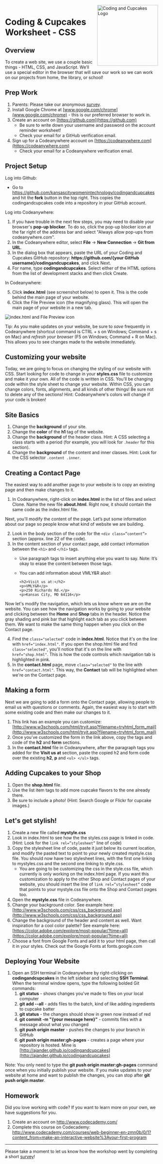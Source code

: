 <img align="right" width="200" height="200" src="https://github.com/KansasCityWomeninTechnology/codingandcupcakes/blob/master/img/logo.png" alt="Coding and Cupcakes Logo">

# Coding & Cupcakes Worksheet - CSS

## Overview

To create a web site, we use a couple basic things - HTML, CSS, and JavaScript. We’ll use a special editor in the browser that will save our work so we can work on our projects from home, the library, or school!

## Prep Work

1.  Parents: Please take our anonymous [survey](https://docs.google.com/forms/d/e/1FAIpQLSdKlS1CXl3lq1FuCNgFuoBucqZhq4f7Yr2V67PMp0IiuhfuBg/viewform).
2.  Install Google Chrome at [www.google.com/chrome](www.google.com/chrome) - this is our preferred browser to work in.
3.  Create an account on [https://github.com](https://github.com)
    * Be sure to write down your username and password on the account reminder worksheet!
    * Check your email for a GitHub verification email.
4.  Sign up for a Codeanywhere account on [https://codeanywhere.com](https://codeanywhere.com)
    * Check your email for a Codeanywhere verification email.  

## Project Setup

Log into Github:

*  Go to https://github.com/kansascitywomenintechnology/codingandcupcakes and hit the **fork** button in the top right. This copies the codingandcupcakes code into a repository in your GitHub account.

Log into Codeanywhere:

1. If you have trouble in the next few steps, you may need to disable your browser's **pop-up blocker**. To do so, click the pop-up blocker icon at the far right of the address bar and select "Always allow pop-ups from codeanywhere.com".
2. In the Codeanywhere editor, select **File** -> **New Connection** -> **Git from URL**.
3. In the dialog box that appears, paste the URL of your Coding and Cupcakes GitHub repository: **ht<i></i>tps://github.com/{your GitHub username}/codingandcupcakes**, and click Next.
4. For name, type **codingandcupcakes**. Select either of the HTML options from the list of development stacks and then click Create.

In Codeanywhere:

5. Click **index.html** (see screenshot below) to open it. This is the code behind the main page of your website.
6. Click the File Preview icon (the magnifying glass). This will open the main page of your website in a new tab.

<img src="https://github.com/KansasCityWomeninTechnology/codingandcupcakes/blob/master/img/index-and-file-preview.png" alt="index.html and File Preview icon">

Tip: As you make updates on your website, be sure to _save_ frequently in Codeanywhere (shortcut command is CTRL + s on Windows; Command + s on Mac) and _refresh your browser_ (F5 on Windows; Command + R on Mac). This allows you to see changes made to the website immediately.  

## Customizing your website

Today, we are going to focus on changing the styling of our website with CSS.
Start looking for code to change in your **styles.css** file to customize and make it your own. All of the code is written in CSS. You’ll be changing code within the style sheet to change your website. Within CSS, you can change colors, fonts, alignments, and all kinds of other things!  Be sure not to delete any of the sections! Hint: Codeanywhere's colors will change if your code is broken!

## Site Basics

1.  Change the **background** of your site.
2.  Change the **color** of the **h1** tag of the website.
3.  Change the **background** of the header class.  Hint: A CSS selecting a class starts with a period (for example, you will look for ```.header``` for this section).
4.  Change the **background** of the content and inner classes.  Hint: Look for the CSS selector ```.content .inner```.

## Creating a Contact Page

The easiest way to add another page to your website is to copy an existing page and then make changes to it.

1.  In Codeanywhere, right-click on **index.html** in the list of files and select Clone. Name the new file **about.html**. Right now, it should contain the same code as the index.html file.

Next, you'll modify the content of the page. Let’s put some information about our page so people know what kind of website we are building.

2.  Look in the body section of the code for the ```<div class=”content”>``` section (approx. line 22 of the code).
3.  In the content section of your contact page, add contact information between the ```<h1>``` and ```</h1>``` tags.
    *  Use paragraph tags to insert anything else you want to say. Note: It’s okay to erase the content between those tags.
    *  You can add information about VMLY&R also!:

        ```
        <h2>Visit us at:</h2>
        <p>VMLY&R</p>
        <p>250 Richards Rd.</p>
        <p>Kansas City, MO 64116</p>
        ```

Now let's modify the navigation, which lets us know where we are on the website. You can see how the navigation works by going to your website and clicking between the **Home** and **Shop** tabs in the header. Notice the gray shading and pink bar that highlight each tab as you click between them. We want to make the same thing happen when you click on the Contact page.

4.  Find the ```class="selected"``` code in **index.html**. Notice that it's on the line with ```href="index.html"```. If you open the shop.html file and find ```class="selected"```, you'll notice that it's on the line with ```href="shop.html"```. This is how the code controls which navigation tab is highlighted in pink.
5.  In the **contact.html** page, move ```class="selected"``` to the line with ```href="contact.html"```. This way, the **Contact** tab will be highlighted when we're on the Contact page.


## Making a form

Next we are going to add a form onto the Contact page, allowing people to email us with questions or comments. Again, the easiest way is to start with some existing code and then make our changes to it.  

1.  This link has an example you can customize: [http://www.w3schools.com/html/tryit.asp?filename=tryhtml_form_mail](http://www.w3schools.com/html/tryit.asp?filename=tryhtml_form_mail)
2.  Once you’ve customized the form in the link above, copy the tags and code of the **h2** and **form** sections.
3.  In the **contact.html** file in Codeanywhere, after the paragraph tags you added for the **Visit us at** section, paste the copied h2 and form code over the existing **h2**, **p** and ```<ul> </ul>``` tags.

## Adding Cupcakes to your Shop

1.  Open the **shop.html** file.
2.  Use the list item tags to add more cupcake flavors to the one already there.
3.  Be sure to include a photo! (Hint: Search Google or Flickr for cupcake images.)

## Let's get stylish!

1.  Create a new file called **mystyle.css**
2.  Look in index.html to see how the the styles.css page is linked in code. (Hint: Look for the ```link rel=”stylesheet”``` line of code)
3.  Copy the stylesheet line of code, paste it just below its current location, and modify the pasted text to point to your newly created mystyle.css file. You should now have two stylesheet lines, with the first one linking to mystyles.css and the second one linking to style.css.
    *  You are going to be customizing the css in the style.css file, which currently is only working on the index.html page. If you want this customization to apply to the other Shop and Contact pages of your website, you should insert the line of ```link rel=”stylesheet”``` code that points to your mystyle.css file onto the Shop and Contact pages too.
4.  Open the **mystyle.css** file in Codeanywhere.
5.  Change your background color. See example here: [http://www.w3schools.com/css/css_background.asp](http://www.w3schools.com/css/css_background.asp)
6.  Change the background of the header and content as well. Want inspiration for a cool color palette? See example here: [https://color.adobe.com/explore/most-popular/?time=all](https://color.adobe.com/explore/most-popular/?time=all)
7.  Choose a font from Google Fonts and add it to your html page, then call it in your styles. Check out the Google Fonts at fonts.google.com

## Deploying Your Website

1.  Open an SSH terminal in Codeanywhere by right-clicking on **codingandcupcakes** in the left sidebar and selecting **SSH Terminal**. When the terminal window opens, type the following bolded Git commands:
    1.  **git status** - shows changes you've made to files on your local computer
    2.  **git add --all** - adds files to the batch, kind of like adding ingredients to cupcake batter
    3.  **git status** - the changes should show in green now instead of red
    4.  **git commit -m "{your message here}"** - commits files with a message about what you changed
    5.  **git push origin master** - pushes the changes to your branch in GitHub
    6.  **git push origin master:gh-pages** - creates a page where your repository is hosted. Mine is [http://ajander.github.io/codingandcupcakes](http://ajander.github.io/codingandcupcakes)

Note: You only need to type the **git push origin master:gh-pages** command once when you initially publish your website. If you make updates to your website at home and want to publish the changes, you can stop after **git push origin master**.

## Homework

Did you love working with code? If you want to learn more on your own, we have suggestions for you.

1.  Create an account on http://www.codecademy.com/
2.  Complete this course on Codecademy: http://www.codecademy.com/courses/web-beginner-en-zmn0b/0/1?content_from=make-an-interactive-website%3Ayour-first-program

---
Please take a moment to let us know how the workshop went by completing a short [survey](https://docs.google.com/forms/d/e/1FAIpQLSez_eKdTOfZsfv_IrxAFOaW20Hp5o7q05uosXrGMw_2OTepIQ/viewform)!